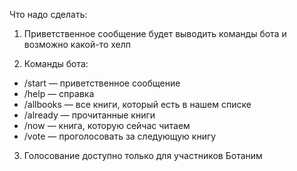 Что надо сделать:

1. Приветственное сообщение будет выводить команды бота и возможно какой-то хелп

2. Команды бота:

- /start — приветственное сообщение
- /help — справка
- /allbooks — все книги, который есть в нашем списке
- /already — прочитанные книги
- /now — книга, которую сейчас читаем
- /vote — проголосовать за следующую книгу

3. Голосование доступно только для участников Ботаним
